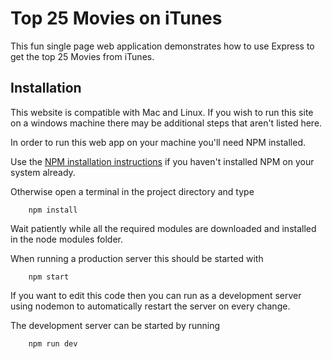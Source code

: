 # Top 25 Movies on iTunes

This fun single page web application demonstrates how to use Express to get the top 25 Movies from iTunes.

## Installation
This website is compatible with Mac and Linux. If you wish to run this site on a windows machine there may be additional steps that aren't listed here.

In order to run this web app on your machine you'll need NPM installed.

Use the [NPM installation instructions](https://www.npmjs.com/get-npm) if you haven't installed NPM on your system already. 

Otherwise open a terminal in the project directory and type

```
    npm install
```

Wait patiently while all the required modules are downloaded and installed in the node modules folder.

When running a production server this should be started with

```
    npm start
```

If you want to edit this code then you can run as a development server using nodemon to automatically restart the server on every change.

The development server can be started by running

```
    npm run dev
```
